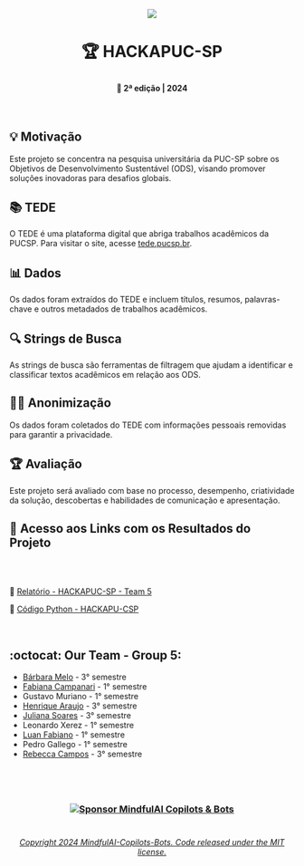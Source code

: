   
<!-- ![1](https://github.com/MindfulAI-Copilots-Bots/HACKAPUCSP/assets/113218619/adb8aa64-cd7e-4eec-8bb8-2fa976643ee2  --> 

<p align="center"> 
  <img src="https://github.com/MindfulAI-Copilots-Bots/HACKAPUCSP/assets/113218619/af3ed272-5128-4e22-b129-f7b94fef6f9b"/>
 
  
 <br>
 
 #  <p align="center"> 🏆 HACKAPUC-SP
 #### <p align="center"> 📅 2ª edição | 2024

 <br>

## 💡 Motivação
Este projeto se concentra na pesquisa universitária da PUC-SP sobre os Objetivos de Desenvolvimento Sustentável (ODS), visando promover soluções inovadoras para desafios globais.


## 📚 TEDE
O TEDE é uma plataforma digital que abriga trabalhos acadêmicos da PUCSP. Para visitar o site, acesse [tede.pucsp.br](https://tede.pucsp.br/).

## 📊 Dados
Os dados foram extraídos do TEDE e incluem títulos, resumos, palavras-chave e outros metadados de trabalhos acadêmicos.

## 🔍 Strings de Busca
As strings de busca são ferramentas de filtragem que ajudam a identificar e classificar textos acadêmicos em relação aos ODS.

## 🕵️‍♀️ Anonimização
Os dados foram coletados do TEDE com informações pessoais removidas para garantir a privacidade.

## 🏆 Avaliação
Este projeto será avaliado com base no processo, desempenho, criatividade da solução, descobertas e habilidades de comunicação e apresentação.

## 🔗 Acesso aos Links com os Resultados do Projeto

 <br><br>

📝 [Relatório - HACKAPUC-SP - Team 5](https://github.com/MindfulAI-Copilots-Bots/HACKAPUCSP/blob/ce085344cc355a47ff9c286cf28784ae6ea6fe3c/Resultados/relato%CC%81rio%20hackapucsp_Grupo_5.pdf)

🐍 [Código Python - HACKAPU-CSP](https://github.com/MindfulAI-Copilots-Bots/HACKAPUCSP/blob/a541669b14ed26160b1dbf07a64c421e36ec4a1e/Resultados/hackaPUCSP.py)

 <br>

## :octocat: Our Team - Group 5:

- [Bárbara Melo](https://github.com/babisxs23) - 3° semestre
- [Fabiana Campanari](https://github.com/FabianaCampanari) - 1° semestre
- Gustavo Muriano - 1° semestre
- [Henrique Araujo](https://github.com/skRichsk) - 3° semestre
- [Juliana Soares](https://github.com/julianamiranda1) - 3° semestre
- Leonardo Xerez - 1° semestre
- [Luan Fabiano](https://github.com/LuanFabiano28) - 1° semestre
- Pedro Gallego - 1° semestre
- [Rebecca Campos](https://github.com/becamparezzo) - 3° semestre

#
 <br>

### <p align="center"> [![Sponsor MindfulAI Copilots & Bots](https://img.shields.io/badge/Sponsor-MindfulAI%20Copilots%20%26%20Bots-brightgreen?logo=GitHub)](https://github.com/sponsors/MindfulAI-Copilots-Bots)  

#

 ###### <p align="center"> [Copyright 2024 MindfulAI-Copilots-Bots. Code released under the  MIT license.](https://github.com/MindfulAI-Copilots-Bots/HACKAPUCSP/blob/1f52fe3745392c0454d03ab7162670d9b09361bf/LICENSE)



